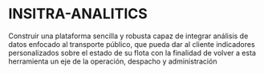 # INSITRA-ANALITICS

Construir una plataforma sencilla y robusta capaz de integrar análisis de datos enfocado al transporte público, que pueda dar al cliente indicadores personalizados sobre el estado de su flota con la finalidad de volver a esta herramienta un eje de la operación, despacho y administración
